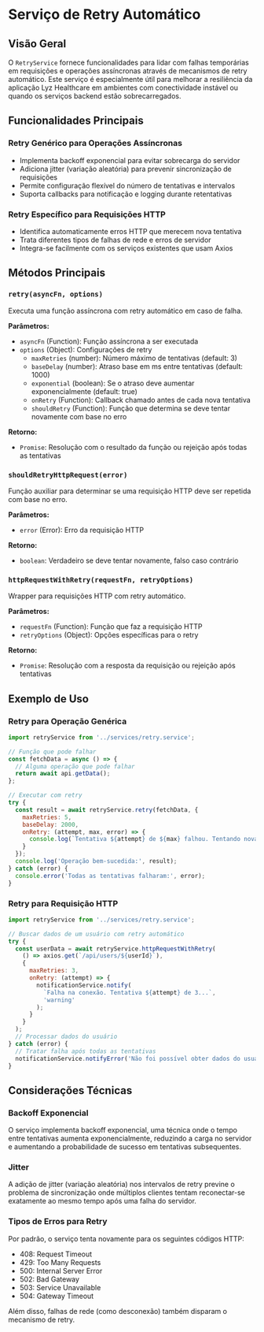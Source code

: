 # Serviço de Retry Automático

## Visão Geral
O `RetryService` fornece funcionalidades para lidar com falhas temporárias em requisições e operações assíncronas através de mecanismos de retry automático. Este serviço é especialmente útil para melhorar a resiliência da aplicação Lyz Healthcare em ambientes com conectividade instável ou quando os serviços backend estão sobrecarregados.

## Funcionalidades Principais

### Retry Genérico para Operações Assíncronas
- Implementa backoff exponencial para evitar sobrecarga do servidor
- Adiciona jitter (variação aleatória) para prevenir sincronização de requisições
- Permite configuração flexível do número de tentativas e intervalos
- Suporta callbacks para notificação e logging durante retentativas

### Retry Específico para Requisições HTTP
- Identifica automaticamente erros HTTP que merecem nova tentativa
- Trata diferentes tipos de falhas de rede e erros de servidor
- Integra-se facilmente com os serviços existentes que usam Axios

## Métodos Principais

### `retry(asyncFn, options)`
Executa uma função assíncrona com retry automático em caso de falha.

**Parâmetros:**
- `asyncFn` (Function): Função assíncrona a ser executada
- `options` (Object): Configurações de retry
  - `maxRetries` (number): Número máximo de tentativas (default: 3)
  - `baseDelay` (number): Atraso base em ms entre tentativas (default: 1000)
  - `exponential` (boolean): Se o atraso deve aumentar exponencialmente (default: true)
  - `onRetry` (Function): Callback chamado antes de cada nova tentativa
  - `shouldRetry` (Function): Função que determina se deve tentar novamente com base no erro

**Retorno:**
- `Promise`: Resolução com o resultado da função ou rejeição após todas as tentativas

### `shouldRetryHttpRequest(error)`
Função auxiliar para determinar se uma requisição HTTP deve ser repetida com base no erro.

**Parâmetros:**
- `error` (Error): Erro da requisição HTTP

**Retorno:**
- `boolean`: Verdadeiro se deve tentar novamente, falso caso contrário

### `httpRequestWithRetry(requestFn, retryOptions)`
Wrapper para requisições HTTP com retry automático.

**Parâmetros:**
- `requestFn` (Function): Função que faz a requisição HTTP
- `retryOptions` (Object): Opções específicas para o retry

**Retorno:**
- `Promise`: Resolução com a resposta da requisição ou rejeição após tentativas

## Exemplo de Uso

### Retry para Operação Genérica
```javascript
import retryService from '../services/retry.service';

// Função que pode falhar
const fetchData = async () => {
  // Alguma operação que pode falhar
  return await api.getData();
};

// Executar com retry
try {
  const result = await retryService.retry(fetchData, {
    maxRetries: 5,
    baseDelay: 2000,
    onRetry: (attempt, max, error) => {
      console.log(`Tentativa ${attempt} de ${max} falhou. Tentando novamente...`);
    }
  });
  console.log('Operação bem-sucedida:', result);
} catch (error) {
  console.error('Todas as tentativas falharam:', error);
}
```

### Retry para Requisição HTTP
```javascript
import retryService from '../services/retry.service';

// Buscar dados de um usuário com retry automático
try {
  const userData = await retryService.httpRequestWithRetry(
    () => axios.get(`/api/users/${userId}`),
    {
      maxRetries: 3,
      onRetry: (attempt) => {
        notificationService.notify(
          `Falha na conexão. Tentativa ${attempt} de 3...`,
          'warning'
        );
      }
    }
  );
  // Processar dados do usuário
} catch (error) {
  // Tratar falha após todas as tentativas
  notificationService.notifyError('Não foi possível obter dados do usuário');
}
```

## Considerações Técnicas

### Backoff Exponencial
O serviço implementa backoff exponencial, uma técnica onde o tempo entre tentativas aumenta exponencialmente, reduzindo a carga no servidor e aumentando a probabilidade de sucesso em tentativas subsequentes.

### Jitter
A adição de jitter (variação aleatória) nos intervalos de retry previne o problema de sincronização onde múltiplos clientes tentam reconectar-se exatamente ao mesmo tempo após uma falha do servidor.

### Tipos de Erros para Retry
Por padrão, o serviço tenta novamente para os seguintes códigos HTTP:
- 408: Request Timeout
- 429: Too Many Requests
- 500: Internal Server Error
- 502: Bad Gateway
- 503: Service Unavailable
- 504: Gateway Timeout

Além disso, falhas de rede (como desconexão) também disparam o mecanismo de retry.
